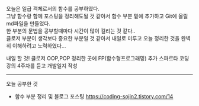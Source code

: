 오늘은 일급 객체로서의 함수를 공부하였다.   
그냥 함수랑 함께 포스팅을 정리해도될 것 같아서 함수 부분 밑에 추가하고 Git에 올릴 md파일을 만들었다.   
한 부분의 문법을 공부할때마다 시간이 많이 걸리는 것 같다..   
클로저 부분이 생각보다 중요한 부분일 것 같아서 내일로 미루고 오늘 정리한 것을 완벽히 이해하려고 노력하였다...   

내일 할 것!
클로저
OOP,POP 정리한 곳에 FP(함수형프로그래밍) 추가
스파르타 코딩 강의 4주차를 듣고 개발일지 작성

---

오늘 공부한 것
- 함수 부분 정리 및 블로그 포스팅
https://coding-sojin2.tistory.com/14
